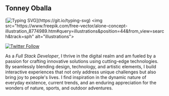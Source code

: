 ## Tonney Oballa

[![Typing SVG](https://readme-typing-svg.herokuapp.com?size=25&color=000&center=true&width=800&lines=Welcome+to+my+profile.+Feel+free+to+connect.)](https://git.io/typing-svg)
<img src="https://www.freepik.com/free-vector/alone-concept-illustration_8774989.htm#query=illustrations&position=44&from_view=search&track=sph" alt="illustrations">

[![Twitter Follow][def]](https://twitter.com/tonnieanto)

As a <em>Full Stack Developer</em>, I thrive in the digital realm and am fueled by a passion for crafting innovative solutions using cutting-edge technologies. By seamlessly blending design, technology, and artistic elements, I build interactive experiences that not only address unique challenges but also bring joy to people's lives. I find inspiration in the dynamic nature of everyday existence, current trends, and an enduring appreciation for the wonders of nature, sports, and outdoor adventures.


[def]: https://img.shields.io/witter/follow/tonnieanto?style=social